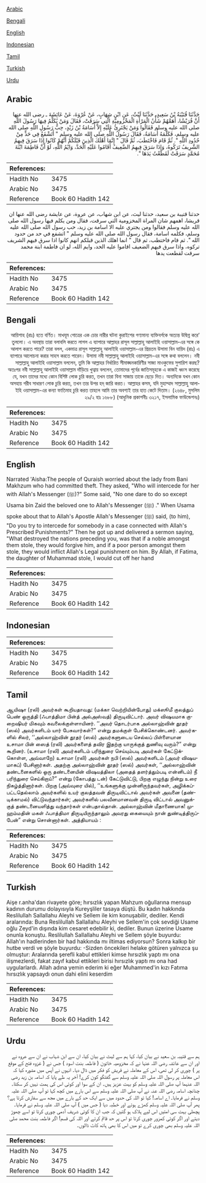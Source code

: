 [Arabic](#arabic)

[Bengali](#bengali)

[English](#english)

[Indonesian](#indonesian)

[Tamil](#tamil)

[Turkish](#turkish)

[Urdu](#urdu)

## Arabic


<div dir="rtl" lang="ar" style={{fontSize:'larger',backgroundColor:'#f8f9fa',padding:20}}>
حَدَّثَنَا قُتَيْبَةُ بْنُ سَعِيدٍ، حَدَّثَنَا لَيْثٌ، عَنِ ابْنِ شِهَابٍ، عَنْ عُرْوَةَ، عَنْ عَائِشَةَ ـ رضى الله عنها أَنَّ قُرَيْشًا، أَهَمَّهُمْ شَأْنُ الْمَرْأَةِ الْمَخْزُومِيَّةِ الَّتِي سَرَقَتْ، فَقَالَ وَمَنْ يُكَلِّمُ فِيهَا رَسُولَ اللَّهِ صلى الله عليه وسلم فَقَالُوا وَمَنْ يَجْتَرِئُ عَلَيْهِ إِلاَّ أُسَامَةُ بْنُ زَيْدٍ، حِبُّ رَسُولِ اللَّهِ صلى الله عليه وسلم، فَكَلَّمَهُ أُسَامَةُ، فَقَالَ رَسُولُ اللَّهِ صلى الله عليه وسلم ‏"‏ أَتَشْفَعُ فِي حَدٍّ مِنْ حُدُودِ اللَّهِ ‏"‏‏.‏ ثُمَّ قَامَ فَاخْتَطَبَ، ثُمَّ قَالَ ‏"‏ إِنَّمَا أَهْلَكَ الَّذِينَ قَبْلَكُمْ أَنَّهُمْ كَانُوا إِذَا سَرَقَ فِيهِمُ الشَّرِيفُ تَرَكُوهُ، وَإِذَا سَرَقَ فِيهِمُ الضَّعِيفُ أَقَامُوا عَلَيْهِ الْحَدَّ، وَايْمُ اللَّهِ، لَوْ أَنَّ فَاطِمَةَ ابْنَةَ مُحَمَّدٍ سَرَقَتْ لَقَطَعْتُ يَدَهَا ‏"‏‏.‏
</div>
<div style={{backgroundColor:'#f8f9fa',padding:20, marginBottom: 10}}><table> <thead> <tr> <th>References:</th> <th></th> </tr> </thead> <tbody><tr><td>Hadith No</td><td>3475</td></tr><tr><td>Arabic No</td><td>3475</td></tr><tr><td>Reference</td><td>Book 60 Hadith 142</td></tr></tbody></table></div>


<div dir="rtl" lang="ar" style={{fontSize:'larger',backgroundColor:'#f8f9fa',padding:20}}>
حدثنا قتيبة بن سعيد، حدثنا ليث، عن ابن شهاب، عن عروة، عن عايشة رضى الله عنها ان قريشا، اهمهم شان المراة المخزومية التي سرقت، فقال ومن يكلم فيها رسول الله صلى الله عليه وسلم فقالوا ومن يجتري عليه الا اسامة بن زيد، حب رسول الله صلى الله عليه وسلم، فكلمه اسامة، فقال رسول الله صلى الله عليه وسلم " اتشفع في حد من حدود الله ". ثم قام فاختطب، ثم قال " انما اهلك الذين قبلكم انهم كانوا اذا سرق فيهم الشريف تركوه، واذا سرق فيهم الضعيف اقاموا عليه الحد، وايم الله، لو ان فاطمة ابنة محمد سرقت لقطعت يدها
</div>
<div style={{backgroundColor:'#f8f9fa',padding:20, marginBottom: 10}}><table> <thead> <tr> <th>References:</th> <th></th> </tr> </thead> <tbody><tr><td>Hadith No</td><td>3475</td></tr><tr><td>Arabic No</td><td>3475</td></tr><tr><td>Reference</td><td>Book 60 Hadith 142</td></tr></tbody></table></div>

## Bengali


<div dir="rtl" lang="bn" style={{fontSize:'larger',backgroundColor:'#f8f9fa',padding:20}}>
‘আয়িশাহ (রাঃ) হতে বর্ণিত। মাখযূম গোত্রের এক চোর নারীর ঘটনা কুরাইশের গণ্যমান্য ব্যক্তিবর্গকে অত্যন্ত উদ্বিগ্ন করে তুললো। এ অবস্থায় তারা বলাবলি করতে লাগল এ ব্যাপারে আল্লাহর রাসূল সাল্লাল্লাহু আলাইহি ওয়াসাল্লাম-এর সঙ্গে কে আলাপ করতে পারে? তারা বলল, একমাত্র রাসূল সাল্লাল্লাহু আলাইহি ওয়াসাল্লাম-এর প্রিয়তম উসামা বিন যায়িদ (রাঃ) এ ব্যাপারে আলোচনা করার সাহস করতে পারেন। উসামা নবী সাল্লাল্লাহু আলাইহি ওয়াসাল্লাম-এর সঙ্গে কথা বললেন। নবী সাল্লাল্লাহু আলাইহি ওয়াসাল্লাম বললেন, তুমি কি আল্লাহর নির্ধারিত সীমাঙ্ঘনকারিণীর সাজা মাওকুফের সুপারিশ করছ? অতঃপর নবী সাল্লাল্লাহু আলাইহি ওয়াসাল্লাম দাঁড়িয়ে খুত্বায় বললেন, তোমাদের পূর্বের জাতিসমূহকে এ কাজই ধ্বংস করেছে যে, যখন তাদের মধ্যে কোন বিশিষ্ট লোক চুরি করত, তখন তারা বিনা সাজায় তাকে ছেড়ে দিত। অন্যদিকে যখন কোন অসহায় গরীব সাধারণ লোক চুরি করত, তখন তার উপর হদ্ জারি করত। আল্লাহর কসম, যদি মুহাম্মাদ সাল্লাল্লাহু আলাইহি ওয়াসাল্লাম-এর কন্যা ফাতিমাহ চুরি করত তাহলে আমি তার অবশ্যই তার হাত কেটে দিতাম। (২৬৪৮, মুসলিম ২৯/২ হাঃ ১৬৮৮) (আধুনিক প্রকাশনীঃ ৩২১৭, ইসলামিক ফাউন্ডেশনঃ)
</div>
<div style={{backgroundColor:'#f8f9fa',padding:20, marginBottom: 10}}><table> <thead> <tr> <th>References:</th> <th></th> </tr> </thead> <tbody><tr><td>Hadith No</td><td>3475</td></tr><tr><td>Arabic No</td><td>3475</td></tr><tr><td>Reference</td><td>Book 60 Hadith 142</td></tr></tbody></table></div>

## English


<div dir="ltr" lang="en" style={{fontSize:'larger',backgroundColor:'#f8f9fa',padding:20}}>
Narrated 'Aisha:The people of Quraish worried about the lady from Bani Makhzum who had committed theft. They asked, "Who will intercede for her with Allah's Messenger (ﷺ)?" Some said, "No one dare to do so except Usama bin Zaid the beloved one to Allah's Messenger (ﷺ) ." When Usama spoke about that to Allah's Apostle Allah's Messenger (ﷺ) said, (to him), "Do you try to intercede for somebody in a case connected with Allah's Prescribed Punishments?" Then he got up and delivered a sermon saying, "What destroyed the nations preceding you, was that if a noble amongst them stole, they would forgive him, and if a poor person amongst them stole, they would inflict Allah's Legal punishment on him. By Allah, if Fatima, the daughter of Muhammad stole, I would cut off her hand
</div>
<div style={{backgroundColor:'#f8f9fa',padding:20, marginBottom: 10}}><table> <thead> <tr> <th>References:</th> <th></th> </tr> </thead> <tbody><tr><td>Hadith No</td><td>3475</td></tr><tr><td>Arabic No</td><td>3475</td></tr><tr><td>Reference</td><td>Book 60 Hadith 142</td></tr></tbody></table></div>

## Indonesian


<div dir="ltr" lang="id" style={{fontSize:'larger',backgroundColor:'#f8f9fa',padding:20}}>

</div>
<div style={{backgroundColor:'#f8f9fa',padding:20, marginBottom: 10}}><table> <thead> <tr> <th>References:</th> <th></th> </tr> </thead> <tbody><tr><td>Hadith No</td><td>3475</td></tr><tr><td>Arabic No</td><td>3475</td></tr><tr><td>Reference</td><td>Book 60 Hadith 142</td></tr></tbody></table></div>

## Tamil


<div dir="ltr" lang="ta" style={{fontSize:'larger',backgroundColor:'#f8f9fa',padding:20}}>
ஆயிஷா (ரலி) அவர்கள் கூறியதாவது: (மக்கா வெற்றியின்போது) மக்ஸூமீ குலத்துப் பெண் ஒருத்தி (ஃபாத்திமா பின்த் அல்அஸ்வத்) திருடிவிட்டார். அவர் விஷயமாக குறைஷியர் மிகவும் கவலைக்குள்ளாயினர். ‘‘அவர் தொடர்பாக அல்லாஹ்வின் தூதர் (ஸல்) அவர்களிடம் யார் பேசுவார்கள்?” என்று தமக்குள் பேசிக்கொண்டனர். அவர்களில் சிலர், ‘‘அல்லாஹ்வின் தூதர் (ஸல்) அவர்களுடைய செல்லப் பிள்ளையான உசாமா பின் ஸைத் (ரலி) அவர்களைத் தவிர இதற்கு யாருக்குத் துணிவு வரும்?” என்று கூறினர். (உசாமா (ரலி) அவர்களிடம் பரிந்துரை செய்யும்படி அவர்கள் கேட்டுக்கொள்ள, அவ்வாறே) உசாமா (ரலி) அவர்கள் நபி (ஸல்) அவர்களிடம் (அவர் விஷயமாகப்) பேசினார்கள். அதற்கு அல்லாஹ்வின் தூதர் (ஸல்) அவர்கள், ‘‘அல்லாஹ்வின் தண்டனைகளில் ஒரு தண்டனையின் விஷயத்திலா (அதைத் தளர்த்தும்படி என்னிடம்) நீ பரிந்துரை செய்கிறாய்?” என்று (கோபத்து டன்) கேட்டுவிட்டு, பிறகு எழுந்து நின்று உரை நிகழ்த்தினார்கள். பிறகு (அவ்வுரை யில்), ‘‘உங்களுக்கு முன்னிருந்தவர்கள், அழிக்கப்பட்டதெல்லாம் அவர்களில் உயர் குலத்தவன் திருடிவிட்டால் அவர்கள் அவனை (தண்டிக்காமல்) விட்டுவந்தார்கள்; அவர்களில் பலவீனமானவன் திருடி விட்டால் அவனுக்குத் தண்டனையளித்து வந்தார்கள் என்பதால்தான். அல்லாஹ்வின் மீதாணையாக! முஹம்மதின் மகள் ஃபாத்திமா திருடியிருந்தாலும் அவரது கையையும் நான் துண்டித்திருப்பேன்” என்று சொன்னார்கள். அத்தியாயம் :
</div>
<div style={{backgroundColor:'#f8f9fa',padding:20, marginBottom: 10}}><table> <thead> <tr> <th>References:</th> <th></th> </tr> </thead> <tbody><tr><td>Hadith No</td><td>3475</td></tr><tr><td>Arabic No</td><td>3475</td></tr><tr><td>Reference</td><td>Book 60 Hadith 142</td></tr></tbody></table></div>

## Turkish


<div dir="ltr" lang="tr" style={{fontSize:'larger',backgroundColor:'#f8f9fa',padding:20}}>
Aişe r.anha'dan rivayete göre; hırsızlık yapan Mahzum oğullarına mensup kadının durumu dolayısıyla Kureyşliler tasaya düştü. Bu kadın hakkında Reslilullah Sallallahu Aleyhi ve Sellem ile kim konuşabilir, dediler. Kendi aralarında: Buna Reslilullah Sallallahu Aleyhi ve Sellem'in çok sevdiği Usame oğlu Zeyd'in dışında kim cesaret edebilir ki, dediler. Bunun üzerine Usame onunla konuştu. Reslilullah Sallallahu Aleyhi ve Sellem şöyle buyurdu: Allah'ın hadlerinden bir had hakkında mı iltimas ediyorsun? Sonra kalkıp bir hutbe verdi ve şöyle buyurdu: -Sizden öncekileri helake götüren yalnızca şu olmuştur: Aralarında şerefli kabul ettikleri kimse hırsızlık yaptı mı ona ilişmezlerdi, fakat zayıf kabul ettikleri birisi hırsızlık yaptı mı ona had uygularlardı. Allah adına yemin ederim ki eğer Muhammed'in kızı Fatıma hırsızlık yapsaydı onun dahi elini keserdim
</div>
<div style={{backgroundColor:'#f8f9fa',padding:20, marginBottom: 10}}><table> <thead> <tr> <th>References:</th> <th></th> </tr> </thead> <tbody><tr><td>Hadith No</td><td>3475</td></tr><tr><td>Arabic No</td><td>3475</td></tr><tr><td>Reference</td><td>Book 60 Hadith 142</td></tr></tbody></table></div>

## Urdu


<div dir="rtl" lang="ur" style={{fontSize:'larger',backgroundColor:'#f8f9fa',padding:20}}>
ہم سے قتیبہ بن سعید نے بیان کیا، کہا ہم سے لیث نے بیان کیا، ان سے ابن شہاب نے ان سے عروہ نے اور ان سے عائشہ رضی اللہ عنہا نے کہ مخزومیہ خاتون ( فاطمہ بنت اسود ) جس نے ( غزوہ فتح کے موقع پر ) چوری کر لی تھی، اس کے معاملہ نے قریش کو فکر میں ڈال دیا۔ انہوں نے آپس میں مشورہ کیا کہ اس معاملہ پر رسول اللہ صلی اللہ علیہ وسلم سے گفتگو کون کرے! آخر یہ طے پایا کہ اسامہ بن زید رضی اللہ عنہما آپ صلی اللہ علیہ وسلم کو بہت عزیز ہیں۔ ان کے سوا اور کوئی اس کی ہمت نہیں کر سکتا۔ چنانچہ اسامہ رضی اللہ عنہ نے آپ صلی اللہ علیہ وسلم سے اس بارے میں کچھ کہا تو آپ صلی اللہ علیہ وسلم نے فرمایا۔ اے اسامہ! کیا تو اللہ کی حدود میں سے ایک حد کے بارے میں مجھ سے سفارش کرتا ہے؟ پھر آپ صلی اللہ علیہ وسلم کھڑے ہوئے اور خطبہ دیا ( جس میں ) آپ صلی اللہ علیہ وسلم نے فرمایا۔ پچھلی بہت سی امتیں اس لیے ہلاک ہو گئیں کہ جب ان کا کوئی شریف آدمی چوری کرتا تو اسے چھوڑ دیتے اور اگر کوئی کمزور چوری کرتا تو اس پر حد قائم کرتے اور اللہ کی قسم! اگر فاطمہ بنت محمد صلی اللہ علیہ وسلم بھی چوری کرے تو میں اس کا بھی ہاتھ کاٹ ڈالوں۔
</div>
<div style={{backgroundColor:'#f8f9fa',padding:20, marginBottom: 10}}><table> <thead> <tr> <th>References:</th> <th></th> </tr> </thead> <tbody><tr><td>Hadith No</td><td>3475</td></tr><tr><td>Arabic No</td><td>3475</td></tr><tr><td>Reference</td><td>Book 60 Hadith 142</td></tr></tbody></table></div>